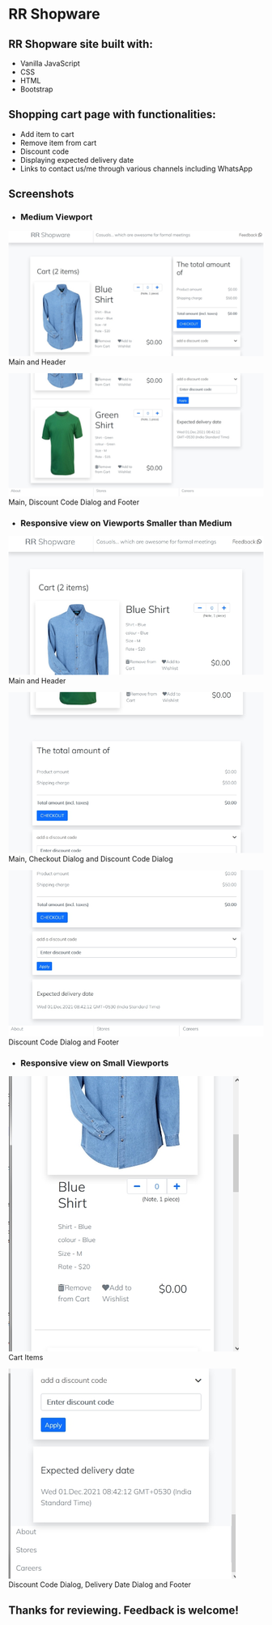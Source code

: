 # RR Shopware

## RR Shopware site built with:
- Vanilla JavaScript
- CSS
- HTML
- Bootstrap

## Shopping cart page with functionalities:
- Add item to cart
- Remove item from cart
- Discount code
- Displaying expected delivery date
- Links to contact us/me through various channels including WhatsApp

## Screenshots

- ### Medium Viewport

![Main and Header](assets/images/md-01.jpg)  
Main and Header  



![Main, Discount Code Dialog and Footer](assets/images/md-02.jpg)  
Main, Discount Code Dialog and Footer  



- ### Responsive view on Viewports Smaller than Medium

![Main and Header](assets/images/responsive-01.jpg)  
Main and Header  



![Main, Checkout Dialog and Discount Code Dialog](assets/images/responsive-02.jpg)  
Main, Checkout Dialog and Discount Code Dialog  



![Discount Code Dialog and Footer](assets/images/responsive-03.jpg)
Discount Code Dialog and Footer  



- ### Responsive view on Small Viewports

![Cart Items](assets/images/small-01.jpg)  
Cart Items  



![Discount Code Dialog, Delivery Date Dialog and Footer](assets/images/small-02.jpg)  
Discount Code Dialog, Delivery Date Dialog and Footer  



## Thanks for reviewing. Feedback is welcome!